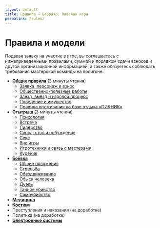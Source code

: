 ```yaml
---
layout: default
title: Правила — Барраяр. Опасная игра
permalink: /rules/
---
```


# Правила и модели

Подавая заявку на участие в игре, вы соглашаетесь с нижеприведенными правилами, суммой и порядком сдачи взносов и другой организационной информацией, а также обязуетесь соблюдать требования мастерской команды на полигоне.

- __[Общие правила](/rules/main/)__ (3 минуты чтения)
	- [Заявка, персонаж и взнос](/rules/main/#Заявка-персонаж-и-взнос)
	- [Общественно-полезные работы](/rules/main/#Общественно-полезные-работы)
	- [Заезд, выезд и игровой процесс](/rules/main/#Заезд-выезд-и-игровой-процесс)
	- [Поведение и имущество](/rules/main/#Поведение-и-имущество)
	- [Правила проживания на базе отдыха «ПИКНИК»](/rules/main/#Правила-проживания-на-базе-отдыха-ПИКНИК)
- __[Отыгрыш](/rules/roleplay/)__ (3 минуты чтения)
	- [Психология](/rules/roleplay/#Психология)
	- [Встреча](/rules/roleplay/#Встреча)
	- [Лидерство](/rules/roleplay/#Лидерство)
	- [Слова: стоп и побуждение](/rules/roleplay/#Слова-стоп-и-побуждение)
	- [Секс](/rules/roleplay/#Секс)
	- [Вне игры](/rules/roleplay/#Вне-игры)
	- [Игротехники и связь с мастерами](/rules/roleplay/#Игротехники-и-связь-с-мастерами)
	- [Курение](/rules/roleplay/#Курение)
- __[Боёвка](/rules/war/)__
	- [Общие положения](/rules/war/#Общие-положения)
	- [Стрельба](/rules/war/#Стрельба)
	- [Обездвиживание](/rules/war/#Обездвиживание)
	- [Обыск человека](/rules/war/#Обыск-человека)
	- [Дуэль](/rules/war/#Дуэль)
	- [Тайное убийство](/rules/war/#Тайное-убийство)
	- [Самоубийство](/rules/war/#Самоубийство)
- __[Медицина](/rules/med/)__
- __[Костюм](/rules/costume/)__
- Преступления и наказания (на доработке)
- Политика (на доработке)
- __[Электронные системы](/rules/web/)__
